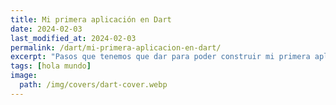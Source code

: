 ```yaml
---
title: Mi primera aplicación en Dart
date: 2024-02-03
last_modified_at: 2024-02-03
permalink: /dart/mi-primera-aplicacion-en-dart/
excerpt: "Pasos que tenemos que dar para poder construir mi primera aplicación en Dart que nos muestre por consola la frase “Hola Mundo”."
tags: [hola mundo]
image:
  path: /img/covers/dart-cover.webp
---
```

